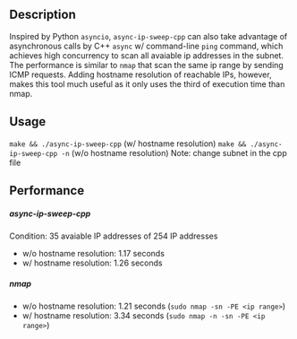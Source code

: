 ## Description
Inspired by Python `asyncio`, `async-ip-sweep-cpp` can also take advantage of asynchronous calls by C++ `async` w/ command-line `ping` command, which achieves high concurrency to scan all avaiable ip addresses in the subnet. The performance is similar to `nmap` that scan the same ip range by sending ICMP requests. Adding hostname resolution of reachable IPs, however, makes this tool much useful as it only uses the third of execution time than nmap.

## Usage
`make && ./async-ip-sweep-cpp` (w/ hostname resolution) 
`make && ./async-ip-sweep-cpp -n` (w/o hostname resolution)
Note: change subnet in the cpp file

## Performance
##### async-ip-sweep-cpp
Condition: 35 avaiable IP addresses of 254 IP addresses 
- w/o hostname resolution: 1.17 seconds
- w/ hostname resolution: 1.26 seconds

##### nmap 
- w/o hostname resolution: 1.21 seconds (`sudo nmap -sn -PE <ip range>`)
- w/ hostname resolution: 3.34 seconds (`sudo nmap -n -sn -PE <ip range>`)

